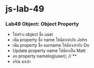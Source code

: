 # js-lab-49
### Lab49 Object: Object Property
- ให้สร้าง object ชื่อ user
- เพิ่ม property ชื่อ name ให้มีค่าเท่ากับ John
- เพิ่ม property ชื่อ surname ให้มีค่าเท่ากับ Do
- Update property name ให้มีค่าเป็น Matt
- ลบ property namelog(user); // **
- หริณ มาเบ้า
